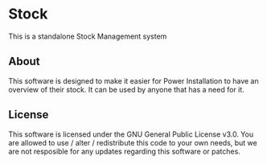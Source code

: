 # Stock
This is a standalone Stock Management system

## About
This software is designed to make it easier for Power Installation to have an overview of their stock.
It can be used by anyone that has a need for it.

## License
This software is licensed under the GNU General Public License v3.0. 
You are allowed to use / alter / redistribute this code to your own needs, but we are not resposible for any updates regarding this software or patches.
